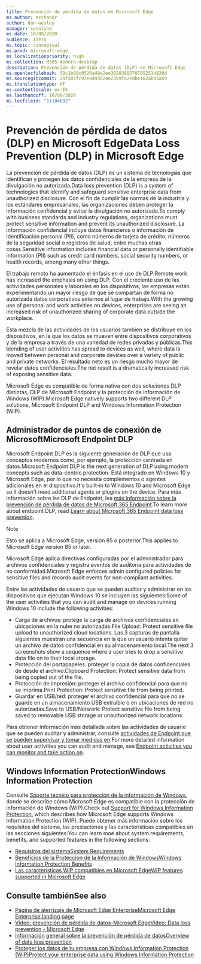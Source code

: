 ```yaml
---
title: Prevención de pérdida de datos en Microsoft Edge
ms.author: archandr
author: dan-wesley
manager: seanlynd
ms.date: 10/08/2020
audience: ITPro
ms.topic: conceptual
ms.prod: microsoft-edge
ms.localizationpriority: high
ms.collection: M365-modern-desktop
description: Prevención de pérdida de datos (DLP) en Microsoft Edge
ms.openlocfilehash: 59c1b68c0526a49a2ee30283893707852514828d
ms.sourcegitcommit: 2af303fc97e8493024e2359fa2e8be162ab95a59
ms.translationtype: HT
ms.contentlocale: es-ES
ms.lasthandoff: 10/08/2020
ms.locfileid: "11104632"
---
```

# <span data-ttu-id="9b71a-103">Prevención de pérdida de datos (DLP) en Microsoft Edge</span><span class="sxs-lookup"><span data-stu-id="9b71a-103">Data Loss Prevention (DLP) in Microsoft Edge</span></span>

<span data-ttu-id="9b71a-104">La prevención de pérdida de datos (DLP) es un sistema de tecnologías que identifican y protegen los datos confidenciales de la empresa de la divulgación no autorizada.</span><span class="sxs-lookup"><span data-stu-id="9b71a-104">Data loss prevention (DLP) is a system of technologies that identify and safeguard sensitive enterprise data from unauthorized disclosure.</span></span> <span data-ttu-id="9b71a-105">Con el fin de cumplir las normas de la industria y los estándares empresariales, las organizaciones deben proteger la información confidencial y evitar la divulgación no autorizada.</span><span class="sxs-lookup"><span data-stu-id="9b71a-105">To comply with business standards and industry regulations, organizations must protect sensitive information and prevent its unauthorized disclosure.</span></span> <span data-ttu-id="9b71a-106">La información confidencial incluye datos financieros o información de identificación personal (PII), como números de tarjeta de crédito, números de la seguridad social o registros de salud, entre muchas otras cosas.</span><span class="sxs-lookup"><span data-stu-id="9b71a-106">Sensitive information includes financial data or personally identifiable information (PII) such as credit card numbers, social security numbers, or health records, among many other things.</span></span>

<span data-ttu-id="9b71a-107">El trabajo remoto ha aumentado el énfasis en el uso de DLP.</span><span class="sxs-lookup"><span data-stu-id="9b71a-107">Remote work has increased the emphasis on using DLP.</span></span> <span data-ttu-id="9b71a-108">Con el creciente uso de las actividades personales y laborales en los dispositivos, las empresas están experimentando un mayor riesgo de que se compartan de forma no autorizada datos corporativos externos al lugar de trabajo.</span><span class="sxs-lookup"><span data-stu-id="9b71a-108">With the growing use of personal and work activities on devices, enterprises are seeing an increased risk of unauthorized sharing of corporate data outside the workplace.</span></span>

<span data-ttu-id="9b71a-109">Esta mezcla de las actividades de los usuarios también se distribuye en los dispositivos, en la que los datos se mueven entre dispositivos corporativos y de la empresa a través de una variedad de redes privadas y públicas.</span><span class="sxs-lookup"><span data-stu-id="9b71a-109">This blending of user activities has spread to devices as well, where data is moved between personal and corporate devices over a variety of public and private networks.</span></span> <span data-ttu-id="9b71a-110">El resultado neto es un riesgo mucho mayor de revelar datos confidenciales.</span><span class="sxs-lookup"><span data-stu-id="9b71a-110">The net result is a dramatically increased risk of exposing sensitive data.</span></span>

<span data-ttu-id="9b71a-111">Microsoft Edge es compatible de forma nativa con dos soluciones DLP distintas, DLP de Microsoft Endpoint y la protección de información de Windows (WIP).</span><span class="sxs-lookup"><span data-stu-id="9b71a-111">Microsoft Edge natively supports two different DLP solutions, Microsoft Endpoint DLP and Windows Information Protection (WIP).</span></span>

## <span data-ttu-id="9b71a-112">Administrador de puntos de conexión de Microsoft</span><span class="sxs-lookup"><span data-stu-id="9b71a-112">Microsoft Endpoint DLP</span></span>

<span data-ttu-id="9b71a-113">Microsoft Endpoint DLP es la siguiente generación de DLP que usa conceptos modernos como, por ejemplo, la protección centrada en datos.</span><span class="sxs-lookup"><span data-stu-id="9b71a-113">Microsoft Endpoint DLP is the next generation of DLP using modern concepts such as data-centric protection.</span></span> <span data-ttu-id="9b71a-114">Está integrado en Windows 10 y Microsoft Edge, por lo que no necesita complementos o agentes adicionales en el dispositivo.</span><span class="sxs-lookup"><span data-stu-id="9b71a-114">It's  built-in to Windows 10 and Microsoft Edge so it doesn't need additional agents or plugins on the device.</span></span> <span data-ttu-id="9b71a-115">Para más información sobre las DLP de Endpoint, lea [más información sobre la prevención de pérdida de datos de Microsoft 365 Endpoint](https://docs.microsoft.com/microsoft-365/compliance/endpoint-dlp-learn-about?view=o365-worldwide).</span><span class="sxs-lookup"><span data-stu-id="9b71a-115">To learn more about endpoint DLP, read [Learn about Microsoft 365 Endpoint data loss prevention](https://docs.microsoft.com/microsoft-365/compliance/endpoint-dlp-learn-about?view=o365-worldwide).</span></span>

> [!NOTE]
> <span data-ttu-id="9b71a-116">Esto se aplica a Microsoft Edge, versión 85 o posterior.</span><span class="sxs-lookup"><span data-stu-id="9b71a-116">This applies to Microsoft Edge version 85 or later.</span></span>

<span data-ttu-id="9b71a-117">Microsoft Edge aplica directivas configuradas por el administrador para archivos confidenciales y registra eventos de auditoría para actividades de no conformidad.</span><span class="sxs-lookup"><span data-stu-id="9b71a-117">Microsoft Edge enforces admin configured policies for sensitive files and records audit events for non-compliant activities.</span></span>

<span data-ttu-id="9b71a-118">Entre las actividades de usuario que se pueden auditar y administrar en los dispositivos que ejecutan Windows 10 se incluyen las siguientes:</span><span class="sxs-lookup"><span data-stu-id="9b71a-118">Some of the user activities that you can audit and manage on devices running Windows 10 include the following activities:</span></span>

- <span data-ttu-id="9b71a-119">Carga de archivos: protege la carga de archivos confidenciales en ubicaciones en la nube no autorizadas.</span><span class="sxs-lookup"><span data-stu-id="9b71a-119">File Upload: Protect sensitive file upload to unauthorized cloud locations.</span></span> <span data-ttu-id="9b71a-120">Las 3 capturas de pantalla siguientes muestran una secuencia en la que un usuario intenta quitar un archivo de datos confidencial en su almacenamiento local.</span><span class="sxs-lookup"><span data-stu-id="9b71a-120">The next 3 screenshots show a sequence where a user tries to drop a sensitive data file on to their local storage.</span></span>
- <span data-ttu-id="9b71a-121">Protección del portapapeles: proteger la copia de datos confidenciales de desde el archivo.</span><span class="sxs-lookup"><span data-stu-id="9b71a-121">Clipboard Protection: Protect sensitive data from being copied out of the file.</span></span>
- <span data-ttu-id="9b71a-122">Protección de impresión: proteger el archivo confidencial para que no se imprima.</span><span class="sxs-lookup"><span data-stu-id="9b71a-122">Print Protection: Protect sensitive file from being printed.</span></span>
- <span data-ttu-id="9b71a-123">Guardar en USB/red: proteger el archivo confidencial para que no se guarde en un almacenamiento USB extraíble o en ubicaciones de red no autorizadas.</span><span class="sxs-lookup"><span data-stu-id="9b71a-123">Save to USB/Network: Protect sensitive file from being saved to removable USB storage or unauthorized network locations.</span></span>

<span data-ttu-id="9b71a-124">Para obtener información más detallada sobre las actividades de usuario que se pueden auditar y administrar, consulte [actividades de Endpoint que se pueden supervisar y tomar medidas en](https://docs.microsoft.com/microsoft-365/compliance/endpoint-dlp-learn-about?view=o365-worldwide#endpoint-activities-you-can-monitor-and-take-action-on).</span><span class="sxs-lookup"><span data-stu-id="9b71a-124">For more detailed information about user activities you can audit and manage, see [Endpoint activities you can monitor and take action on](https://docs.microsoft.com/microsoft-365/compliance/endpoint-dlp-learn-about?view=o365-worldwide#endpoint-activities-you-can-monitor-and-take-action-on).</span></span>

## <span data-ttu-id="9b71a-125">Windows Information Protection</span><span class="sxs-lookup"><span data-stu-id="9b71a-125">Windows Information Protection</span></span>

<span data-ttu-id="9b71a-126">Consulte [Soporte técnico para protección de la información de Windows](https://docs.microsoft.com/deployedge/microsoft-edge-security-windows-information-protection), donde se describe cómo Microsoft Edge es compatible con la protección de información de Windows (WIP).</span><span class="sxs-lookup"><span data-stu-id="9b71a-126">Check out [Support for Windows Information Protection](https://docs.microsoft.com/deployedge/microsoft-edge-security-windows-information-protection), which describes how Microsoft Edge supports Windows Information Protection (WIP).</span></span> <span data-ttu-id="9b71a-127">Puede obtener más información sobre los requisitos del sistema, las prestaciones y las características compatibles en las secciones siguientes:</span><span class="sxs-lookup"><span data-stu-id="9b71a-127">You can learn moe about system requirements, benefits, and supported features in the following sections:</span></span>

- [<span data-ttu-id="9b71a-128">Requisitos del sistema</span><span class="sxs-lookup"><span data-stu-id="9b71a-128">System Requirements</span></span>](https://docs.microsoft.com/deployedge/:microsoft-edge-security-windows-information-protection#system-requirements)
- [<span data-ttu-id="9b71a-129">Beneficios de la Protección de la Información de Windows</span><span class="sxs-lookup"><span data-stu-id="9b71a-129">Windows Information Protection Benefits</span></span>](https://docs.microsoft.com/deployedge/microsoft-edge-security-windows-information-protection#windows-information-protection-benefits)
- [<span data-ttu-id="9b71a-130">Las características WIP compatibles en Microsoft Edge</span><span class="sxs-lookup"><span data-stu-id="9b71a-130">WIP features supported in Microsoft Edge</span></span>](https://docs.microsoft.com/DeployEdge/microsoft-edge-security-windows-information-protection#wip-features-supported-in-microsoft-edge)

## <span data-ttu-id="9b71a-131">Consulte también</span><span class="sxs-lookup"><span data-stu-id="9b71a-131">See also</span></span>

- [<span data-ttu-id="9b71a-132">Página de aterrizaje de Microsoft Edge Enterprise</span><span class="sxs-lookup"><span data-stu-id="9b71a-132">Microsoft Edge Enterprise landing page</span></span>](https://aka.ms/EdgeEnterprise)
- [<span data-ttu-id="9b71a-133">Vídeo: prevención de pérdida de datos-Microsoft Edge</span><span class="sxs-lookup"><span data-stu-id="9b71a-133">Video: Data loss prevention - Microsoft Edge</span></span>](https://www.youtube.com/watch?v=dLD04U9eTqg)
- [<span data-ttu-id="9b71a-134">Información general sobre la prevención de pérdida de datos</span><span class="sxs-lookup"><span data-stu-id="9b71a-134">Overview of data loss prevention</span></span>](https://docs.microsoft.com/microsoft-365/compliance/data-loss-prevention-policies?view=o365-worldwide)
- [<span data-ttu-id="9b71a-135">Proteger los datos de tu empresa con Windows Information Protection (WIP)</span><span class="sxs-lookup"><span data-stu-id="9b71a-135">Protect your enterprise data using Windows Information Protection</span></span>](https://docs.microsoft.com/windows/security/information-protection/windows-information-protection/protect-enterprise-data-using-wip)
